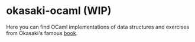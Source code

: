 # okasaki-ocaml (WIP)

Here you can find OCaml implementations of data structures and exercises from Okasaki's famous [book](http://www.amazon.com/Purely-Functional-Structures-Chris-Okasaki/dp/0521663504
).